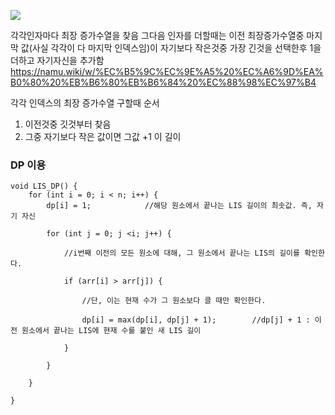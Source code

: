 ![](Pasted%20image%2020240716094012.png)

각각인자마다 최장 증가수열을 찾음
그다음 인자를 더할때는 이전 최장증가수열중 마지막 값(사실 각각이 다 마지막 인덱스임)이 자기보다 작은것중 가장 긴것을 선택한후 1을 더하고 자기자신을 추가함
https://namu.wiki/w/%EC%B5%9C%EC%9E%A5%20%EC%A6%9D%EA%B0%80%20%EB%B6%80%EB%B6%84%20%EC%88%98%EC%97%B4

각각 인덱스의 최장 증가수열 구할때 순서
1) 이전것중 깃것부터 찾음
2) 그중 자기보다 작은 값이면 그값 +1 이 길이

### DP 이용
```
void LIS_DP() {
    for (int i = 0; i < n; i++) {
        dp[i] = 1;            //해당 원소에서 끝나는 LIS 길이의 최솟값. 즉, 자기 자신

        for (int j = 0; j <i; j++) {

            //i번째 이전의 모든 원소에 대해, 그 원소에서 끝나는 LIS의 길이를 확인한다.

            if (arr[i] > arr[j]) {

                //단, 이는 현재 수가 그 원소보다 클 때만 확인한다.

                dp[i] = max(dp[i], dp[j] + 1);        //dp[j] + 1 : 이전 원소에서 끝나는 LIS에 현재 수를 붙인 새 LIS 길이

            }

        }

    }

}
```